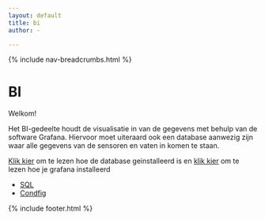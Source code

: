```yaml
---
layout: default
title: bi
author: -

---
```


{% include nav-breadcrumbs.html %}


# BI

Welkom!

Het BI-gedeelte houdt de visualisatie in van de gegevens met behulp van de software Grafana. Hiervoor moet uiteraard ook een database aanwezig zijn waar alle gegevens van de sensoren en vaten in komen te staan.

[Klik kier](/{{site.RepoName}}/CCS/MySQL) om te lezen hoe de database geinstalleerd is en [klik kier](/{{site.RepoName}}/CCS/Grafana) om te lezen hoe je grafana installeerd 



* [SQL](/{{site.RepoName}}/BI/SQL)
* [Condfig](/{{site.RepoName}}/BI/Config)









{% include footer.html %}
